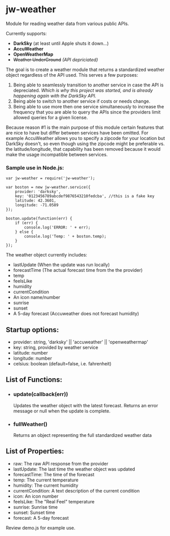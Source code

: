 # jw-weather
Module for reading weather data from various public APIs.

Currently supports:
- **DarkSky** (at least until Apple shuts it down...)
- **AccuWeather**
- **OpenWeatherMap**
- ~~Weather UnderGround~~ *(API depriciated)*

The goal is to create a weather module that returns a standardized weather object regardless of the API used. This serves a few purposes: 
1. Being able to seamlessly transition to another service in case the API is depreciated. *Which is why this project was started, and is already happening again with the DarkSky API.* 
2. Being able to switch to another service if costs or needs change.
3. Being able to use more then one service simultaneously to increase the frequency that you are able to query the APIs since the providers limit allowed queries for a given license.

Because reason #1 is the main purpose of this module certain features that are nice to have but differ between services have been omitted. For example AccuWeather allows you to specify a zipcode for your location but DarkSky doesn't, so even though using the zipcode might be preferable vs. the latitude/longitude, that capability has been removed because it would make the usage incompatible between services.

### Sample use in Node.js:
```
var jw-weather = require('jw-weather');

var boston = new jw-weather.service({
    provider: 'darksky',
    key: '0123456789abcdef9876543210fedcba', //this is a fake key
    latitude: 42.3601,
    longitude: -71.0589
});

boston.update(function(err) {
    if (err) {
        console.log('ERROR: ' + err);
    } else {
        console.log('Temp: ' + boston.temp);
    }     
});
```

The weather object currently includes:

- lastUpdate (When the update was run locally)
- forecastTime (The actual forecast time from the the provider)
- temp
- feelsLike
- humidity
- currentCondition
- An icon name/number
- sunrise 
- sunset
- A 5-day forecast (Accuweather does not forecast humidity)

## Startup options:

- provider: string, 'darksky' || 'accuweather' || 'openweathermap'
- key: string, provided by weather service
- latitude: number
- longitude: number
- celsius: boolean (default=false, i.e. fahrenheit)

## List of Functions:
- ### update(callback(err))

   Updates the weather object with the latest forecast.
   Returns an error message or null when the update is complete.

- ### fullWeather()

    Returns an object representing the full standardized weather data

## List of Properties:
- raw: The raw API response from the provider
- lastUpdate: The last time the weather object was updated
- forecastTime: The time of the forecast 
- temp: The current temperature
- humidity: The current humidity
- currentCondition: A text description of the current condition
- icon: An icon number
- feelsLike: The "Real Feel" temperature
- sunrise: Sunrise time
- sunset: Sunset time
- forecast: A 5-day forecast

Review demo.js for example use.

